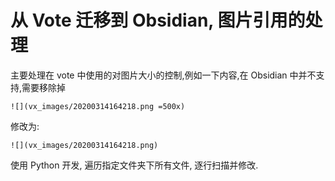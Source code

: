 # 从 Vote 迁移到 Obsidian, 图片引用的处理

主要处理在 vote 中使用的对图片大小的控制,例如一下内容,在 Obsidian 中并不支持,需要移除掉

```
![](vx_images/20200314164218.png =500x)
```

修改为:

```
![](vx_images/20200314164218.png)
```

使用 Python 开发, 遍历指定文件夹下所有文件, 逐行扫描并修改.